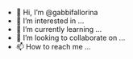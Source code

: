 - 👋 Hi, I’m @gabbifallorina
- 👀 I’m interested in ...
- 🌱 I’m currently learning ...
- 💞️ I’m looking to collaborate on ...
- 📫 How to reach me ...

<!---
gabbifallorina/gabbifallorina is a ✨ special ✨ repository because its `README.md` (this file) appears on your GitHub profile.
You can click the Preview link to take a look at your changes.
--->

